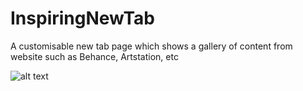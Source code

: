 # InspiringNewTab
A customisable new tab page which shows a gallery of content from website such as Behance, Artstation, etc

![alt text](https://raw.githubusercontent.com/AliCormack/InspiringNewTab/publication/screenshots/relevant.png)
